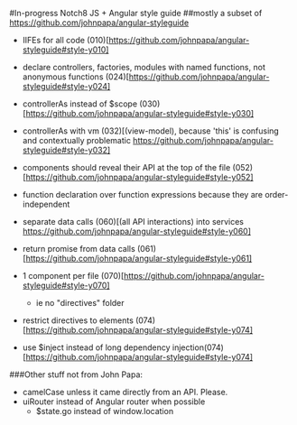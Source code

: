 #In-progress Notch8 JS + Angular style guide
##mostly a subset of https://github.com/johnpapa/angular-styleguide

- IIFEs for all code (010)[https://github.com/johnpapa/angular-styleguide#style-y010]

- declare controllers, factories, modules with named functions, not anonymous functions (024)[https://github.com/johnpapa/angular-styleguide#style-y024]

- controllerAs instead of $scope (030)[https://github.com/johnpapa/angular-styleguide#style-y030]
- controllerAs with vm (032)[(view-model), because 'this' is confusing and contextually problematic https://github.com/johnpapa/angular-styleguide#style-y032]

- components should reveal their API at the top of the file (052)[https://github.com/johnpapa/angular-styleguide#style-y052]
- function declaration over function expressions because they are order-independent

- separate data calls (060)[(all API interactions) into services https://github.com/johnpapa/angular-styleguide#style-y060]
- return promise from data calls (061)[https://github.com/johnpapa/angular-styleguide#style-y061]

- 1 component per file (070)[https://github.com/johnpapa/angular-styleguide#style-y070]
  - ie no "directives" folder

- restrict directives to elements (074)[https://github.com/johnpapa/angular-styleguide#style-y074]

- use $inject instead of long dependency injection(074)[https://github.com/johnpapa/angular-styleguide#style-y074]

###Other stuff not from John Papa:
- camelCase unless it came directly from an API. Please.
- uiRouter instead of Angular router when possible
  - $state.go instead of window.location